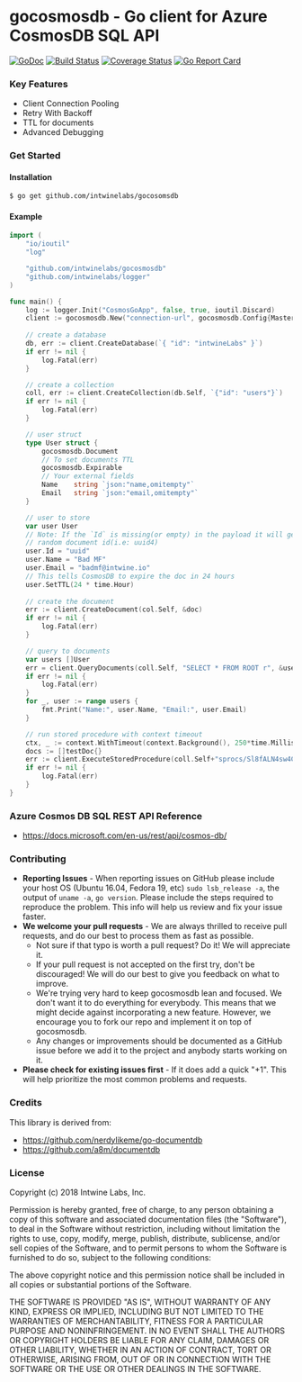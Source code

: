 # gocosmosdb -  Go client for Azure CosmosDB SQL API
[![GoDoc](https://img.shields.io/badge/godoc-reference-blue.svg)](http://godoc.org/github.com/intwinelabs/gocosmosdb)
[![Build Status](https://travis-ci.org/intwinelabs/gocosmosdb.svg?branch=master)](https://travis-ci.org/intwinelabs/gocosmosdb)
[![Coverage Status](https://coveralls.io/repos/github/intwinelabs/gocosmosdb/badge.svg?branch=master)](https://coveralls.io/github/intwinelabs/gocosmosdb?branch=master)
[![Go Report Card](https://goreportcard.com/badge/github.com/intwinelabs/gremgoser)](https://goreportcard.com/report/github.com/intwinelabs/gremgoser)

### Key Features
- Client Connection Pooling
- Retry With Backoff
- TTL for documents
- Advanced Debugging

### Get Started

#### Installation
```bash
$ go get github.com/intwinelabs/gocosomsdb
```

#### Example
```go
import (
	"io/ioutil"
	"log"

	"github.com/intwinelabs/gocosmosdb"
	"github.com/intwinelabs/logger"
)

func main() {
	log := logger.Init("CosmosGoApp", false, true, ioutil.Discard)
	client := gocosmosdb.New("connection-url", gocosmosdb.Config{MasterKey: "master-key"}, log)
	
	// create a database
	db, err := client.CreateDatabase(`{ "id": "intwineLabs" }`)
	if err != nil {
		log.Fatal(err)
	}

	// create a collection
	coll, err := client.CreateCollection(db.Self, `{"id": "users"}`)
	if err != nil {
		log.Fatal(err)
	}

	// user struct
	type User struct {
		gocosmosdb.Document
		// To set documents TTL
		gocosmosdb.Expirable
		// Your external fields
		Name    string `json:"name,omitempty"`
		Email   string `json:"email,omitempty"`
	}

	// user to store
	var user User
	// Note: If the `Id` is missing(or empty) in the payload it will generate 
	// random document id(i.e: uuid4)
	user.Id = "uuid"
	user.Name = "Bad MF"
	user.Email = "badmf@intwine.io"
	// This tells CosmosDB to expire the doc in 24 hours
	user.SetTTL(24 * time.Hour)
	
	// create the document
	err := client.CreateDocument(col.Self, &doc)
	if err != nil {
		log.Fatal(err)	
	}

	// query to documents
	var users []User
	err = client.QueryDocuments(coll.Self, "SELECT * FROM ROOT r", &users)
	if err != nil {
		log.Fatal(err)	
	}
	for _, user := range users {
		fmt.Print("Name:", user.Name, "Email:", user.Email)
	}

	// run stored procedure with context timeout
	ctx, _ := context.WithTimeout(context.Background(), 250*time.Millisecond)
	docs := []testDoc{}
	err := client.ExecuteStoredProcedure(coll.Self+"sprocs/Sl8fALN4sw4CAAAAAAAAgA==", []string{"param1"}, &docs, WithContext(ctx))
	if err != nil {
		log.Fatal(err)	
	}
}
```

### Azure Cosmos DB SQL REST API Reference
- https://docs.microsoft.com/en-us/rest/api/cosmos-db/

### Contributing
- **Reporting Issues** - When reporting issues on GitHub please include your host OS (Ubuntu 16.04, Fedora 19, etc) `sudo lsb_release -a`, the output of `uname -a`, `go version`. Please include the steps required to reproduce the problem. This info will help us review and fix your issue faster.
- **We welcome your pull requests** - We are always thrilled to receive pull requests, and do our best to process them as fast as possible. 
	- Not sure if that typo is worth a pull request? Do it! We will appreciate it.
    - If your pull request is not accepted on the first try, don't be discouraged! We will do our best to give you feedback on what to improve.
    - We're trying very hard to keep gocosmosdb lean and focused. We don't want it to do everything for everybody. This means that we might decide against incorporating a new feature. However, we encourage you to fork our repo and implement it on top of gocosmosdb.
	- Any changes or improvements should be documented as a GitHub issue before we add it to the project and anybody starts working on it.
- **Please check for existing issues first** - If it does add a quick "+1". This will help prioritize the most common problems and requests.

### Credits
This library is derived from:
- https://github.com/nerdylikeme/go-documentdb
- https://github.com/a8m/documentdb

### License

Copyright (c) 2018 Intwine Labs, Inc.

Permission is hereby granted, free of charge, to any person obtaining a copy of this software and associated documentation files (the "Software"), to deal in the Software without restriction, including without limitation the rights to use, copy, modify, merge, publish, distribute, sublicense, and/or sell copies of the Software, and to permit persons to whom the Software is furnished to do so, subject to the following conditions:

The above copyright notice and this permission notice shall be included in all copies or substantial portions of the Software.

THE SOFTWARE IS PROVIDED "AS IS", WITHOUT WARRANTY OF ANY KIND, EXPRESS OR IMPLIED, INCLUDING BUT NOT LIMITED TO THE WARRANTIES OF MERCHANTABILITY, FITNESS FOR A PARTICULAR PURPOSE AND NONINFRINGEMENT. IN NO EVENT SHALL THE AUTHORS OR COPYRIGHT HOLDERS BE LIABLE FOR ANY CLAIM, DAMAGES OR OTHER LIABILITY, WHETHER IN AN ACTION OF CONTRACT, TORT OR OTHERWISE, ARISING FROM, OUT OF OR IN CONNECTION WITH THE SOFTWARE OR THE USE OR OTHER DEALINGS IN THE SOFTWARE.